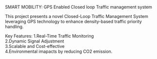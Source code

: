 SMART MOBILITY: GPS Enabled Closed loop Traffic management system

This project presents a novel Closed-Loop Traffic Management System leveraging GPS 
technology to enhance density-based traffic priority handling.

 Key Features: 
 1.Real-Time Traffic Monitoring  
 2.Dynamic Signal Adjustment  
 3.Scalable and Cost-effective  
 4.Environmental imapacts by reducing CO2 emission.
